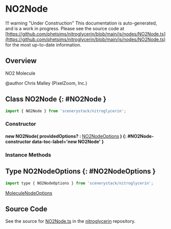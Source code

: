 # NO2Node

!!! warning "Under Construction"
    This documentation is auto-generated, and is a work in progress. Please see the source code at
    [https://github.com/phetsims/nitroglycerin/blob/main/js/nodes/NO2Node.ts](https://github.com/phetsims/nitroglycerin/blob/main/js/nodes/NO2Node.ts) for the most up-to-date information.

## Overview

NO2 Molecule

@author Chris Malley (PixelZoom, Inc.)

## Class NO2Node {: #NO2Node }


```js
import { NO2Node } from 'scenerystack/nitroglycerin';
```
### Constructor

#### new NO2Node( providedOptions? : <span style="font-weight: 400;">[NO2NodeOptions](../nitroglycerin/NO2Node.md#NO2NodeOptions)</span> ) {: #NO2Node-constructor data-toc-label='new NO2Node' }

### Instance Methods





## Type NO2NodeOptions {: #NO2NodeOptions }


```js
import type { NO2NodeOptions } from 'scenerystack/nitroglycerin';
```


[MoleculeNodeOptions](../nitroglycerin/MoleculeNode.md#MoleculeNodeOptions)



## Source Code

See the source for [NO2Node.ts](https://github.com/phetsims/nitroglycerin/blob/main/js/nodes/NO2Node.ts) in the [nitroglycerin](https://github.com/phetsims/nitroglycerin) repository.
